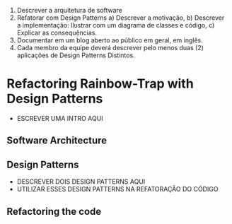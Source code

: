 1) Descrever a arquitetura de software
2) Refatorar com Design Patterns
    a) Descrever a motivação,
    b) Descrever a implementação: Ilustrar com um diagrama de classes e código,
    c) Explicar as consequências.
3) Documentar em um blog aberto ao público em geral, em inglês.
4) Cada membro da equipe deverá descrever pelo menos duas (2) aplicações de Design Patterns Distintos.

# Refactoring Rainbow-Trap with Design Patterns

- ESCREVER UMA INTRO AQUI

## Software Architecture

## Design Patterns

- DESCREVER DOIS DESIGN PATTERNS AQUI
- UTILIZAR ESSES DESIGN PATTERNS NA REFATORAÇÃO DO CÓDIGO

## Refactoring the code
